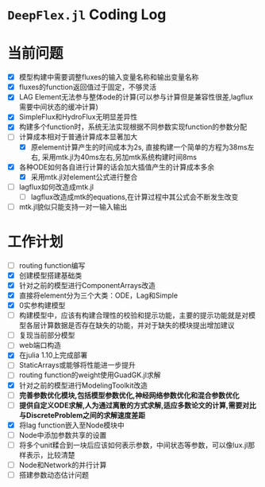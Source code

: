 # `DeepFlex.jl` Coding Log

# 当前问题

- [X] 模型构建中需要调整fluxes的输入变量名称和输出变量名称
- [X] fluxes的function返回值过于固定，不够灵活
- [X] LAG Element无法参与整体ode的计算(可以参与计算但是兼容性很差,lagflux需要中间状态的缓冲计算)
- [X] SimpleFlux和HydroFlux无明显差异性
- [X] 构建多个function时，系统无法实现根据不同参数实现function的参数分配
- [ ] 计算成本相对于普通计算成本显著加大
  - [X] 原element计算产生的时间成本为2s, 直接构建一个简单的方程为38ms左右, 采用mtk.jl为40ms左右,另加mtk系统构建时间8ms
- [X] 各种ODE如何各自进行计算的话会加大插值产生的计算成本多余
  - [X] 采用mtk.jl对element公式进行整合
- [ ] lagflux如何改造成mtk.jl
  - [ ] lagflux改造成mtk的equations,在计算过程中其公式会不断发生改变
- [ ] mtk.jl貌似只能支持一对一输入输出

# 工作计划

- [ ] routing function编写
- [X] 创建模型搭建基础类
- [X] 针对之前的模型进行ComponentArrays改造
- [X] 直接将element分为三个大类：ODE，Lag和Simple
- [X] 0实参构建模型
- [ ] 构建模型中，应该有构建合理性的校验和提示功能，主要的提示功能就是对模型各层计算数据是否存在缺失的功能，并对于缺失的模块提出增加建议
- [ ] 复现当前部分模型
- [ ] web端口构造
- [X] 在julia 1.10上完成部署
- [ ] StaticArrays或能够将性能进一步提升
- [ ] routing function的weight使用GuadGK.jl求解
- [X] 针对之前的模型进行ModelingToolkit改造
- [ ] **完善参数优化模块,包括模型参数优化,神经网络参数优化和混合参数优化**
- [ ] **提供自定义ODE求解,人为通过离散的方式求解,适应多数论文的计算,需要对比与DiscreteProblem之间的求解速度差距**
- [X] 将lag function嵌入至Node模块中
- [ ] Node中添加参数共享的设置
- [ ] 将多个unit糅合到一块后应该如何表示参数，中间状态等参数，可以像lux.jl那样表示，比较清楚
- [ ] Node和Network的并行计算
- [ ] 搭建参数动态估计问题
